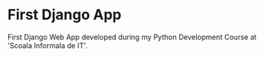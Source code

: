 # First Django App

First Django Web App developed during my Python Development Course at 'Scoala Informala de IT'.  